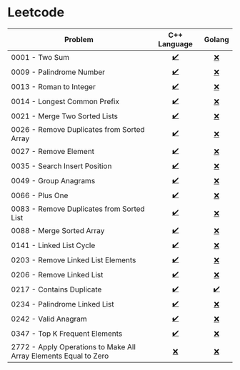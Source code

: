 # Leetcode

| Problem                                                          | C++ Language        | Golang           |
| ---------------------------------------------------------------- | :-----------------: | :--------------: |
| 0001 - Two Sum                                                   |  [✔️](CPP/0001.cpp)  | [❌]()           |
| 0009 - Palindrome Number                                         |  [✔️](CPP/0009.cpp)  | [❌]()           |
| 0013 - Roman to Integer                                          |  [✔️](CPP/0013.cpp)  | [❌]()           |
| 0014 - Longest Common Prefix                                     |  [✔️](CPP/0014.cpp)  | [❌]()           |
| 0021 - Merge Two Sorted Lists                                    |  [✔️](CPP/0021.cpp)  | [❌]()           |
| 0026 - Remove Duplicates from Sorted Array                       |  [✔️](CPP/0026.cpp)  | [❌]()           |
| 0027 - Remove Element                                            |  [✔️](CPP/0027.cpp)  | [❌]()           |
| 0035 - Search Insert Position                                    |  [✔️](CPP/0035.cpp)  | [❌]()           |
| 0049 - Group Anagrams                                            |  [✔️](CPP/0049.cpp)  | [❌]()           |
| 0066 - Plus One                                                  |  [✔️](CPP/0066.cpp)  | [❌]()           |
| 0083 - Remove Duplicates from Sorted List                        |  [✔️](CPP/0083.cpp)  | [❌]()           |
| 0088 - Merge Sorted Array                                        |  [✔️](CPP/0088.cpp)  | [❌]()           |
| 0141 - Linked List Cycle                                         |  [✔️](CPP/0141.cpp)  | [❌]()           |
| 0203 - Remove Linked List Elements                               |  [✔️](CPP/0203.cpp)  | [❌]()           |
| 0206 - Remove Linked List                                        |  [✔️](CPP/0206.cpp)  | [❌]()           |
| 0217 - Contains Duplicate                                        |  [✔️](CPP/0217.cpp)  |  [✔️](GO/0217.go) |
| 0234 - Palindrome Linked List                                    |  [✔️](CPP/0234.cpp)  | [❌]()           |
| 0242 - Valid Anagram                                             |  [✔️](CPP/0242.cpp)  | [❌]()           |
| 0347 - Top K Frequent Elements                                   |  [✔️](CPP/0347.cpp)  | [❌]()           |
| 2772 - Apply Operations to Make All Array Elements Equal to Zero | [❌](CPP/2772.cpp)  | [❌]()           |